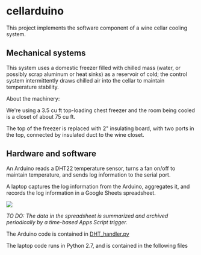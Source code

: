 # cellarduino

This project implements the software component of a wine cellar cooling system.

## Mechanical systems

This system uses a domestic freezer filled with chilled mass
(water, or possibly scrap aluminum or heat sinks) as a reservoir of cold; the
control system intermittently draws chilled air into the cellar to maintain
temperature stability.

About the machinery:

We're using a 3.5 cu ft top-loading chest freezer and the room being
cooled is a closet of about 75 cu ft.

The top of the freezer is replaced with 2" insulating board, with two
ports in the top, connected by insulated duct to the wine closet.

## Hardware and software

An Arduino reads a DHT22 temperature sensor, turns a fan on/off to maintain
temperature, and sends log information to the serial port.

A laptop captures the log information from the Arduino, aggregates it, and
records the log information in a Google Sheets spreadsheet.

![](https://user-images.githubusercontent.com/5116094/30629921-21f33078-9d93-11e7-8fad-adea6ea4f3e6.png)

*TO DO: The data in the spreadsheet is summarized and archived periodically
by a time-based Apps Script trigger.*

The Arduino code is contained in [DHT_handler.py](/path/to/be/determined)

The laptop code runs in Python 2.7, and is contained in the following files
